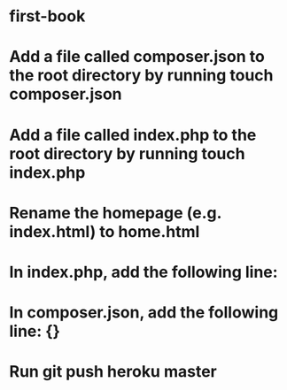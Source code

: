 # first-book
# Add a file called composer.json to the root directory by running touch composer.json
# Add a file called index.php to the root directory by running touch index.php
# Rename the homepage (e.g. index.html) to home.html
# In index.php, add the following line: <?php include_once("home.html"); ?>
# In composer.json, add the following line: {}
# Run git push heroku master